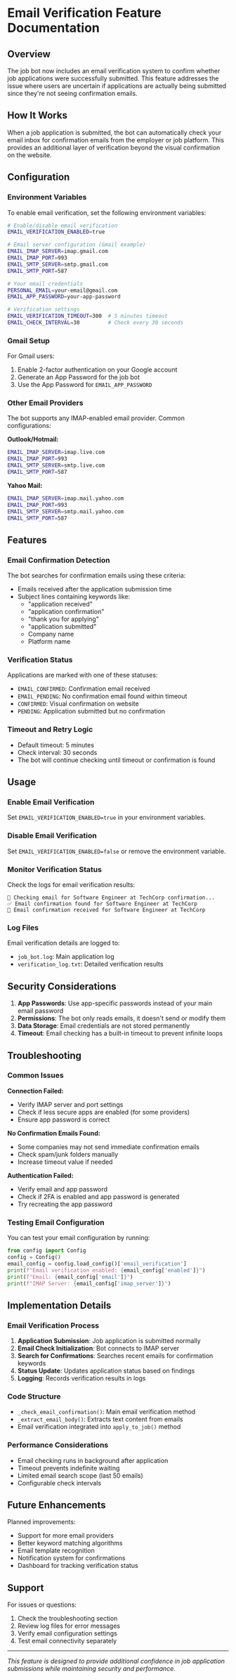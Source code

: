 # Email Verification Feature Documentation

## Overview

The job bot now includes an email verification system to confirm whether job applications were successfully submitted. This feature addresses the issue where users are uncertain if applications are actually being submitted since they're not seeing confirmation emails.

## How It Works

When a job application is submitted, the bot can automatically check your email inbox for confirmation emails from the employer or job platform. This provides an additional layer of verification beyond the visual confirmation on the website.

## Configuration

### Environment Variables

To enable email verification, set the following environment variables:

```bash
# Enable/disable email verification
EMAIL_VERIFICATION_ENABLED=true

# Email server configuration (Gmail example)
EMAIL_IMAP_SERVER=imap.gmail.com
EMAIL_IMAP_PORT=993
EMAIL_SMTP_SERVER=smtp.gmail.com
EMAIL_SMTP_PORT=587

# Your email credentials
PERSONAL_EMAIL=your-email@gmail.com
EMAIL_APP_PASSWORD=your-app-password

# Verification settings
EMAIL_VERIFICATION_TIMEOUT=300  # 5 minutes timeout
EMAIL_CHECK_INTERVAL=30         # Check every 30 seconds
```

### Gmail Setup

For Gmail users:
1. Enable 2-factor authentication on your Google account
2. Generate an App Password for the job bot
3. Use the App Password for `EMAIL_APP_PASSWORD`

### Other Email Providers

The bot supports any IMAP-enabled email provider. Common configurations:

**Outlook/Hotmail:**
```bash
EMAIL_IMAP_SERVER=imap.live.com
EMAIL_IMAP_PORT=993
EMAIL_SMTP_SERVER=smtp.live.com
EMAIL_SMTP_PORT=587
```

**Yahoo Mail:**
```bash
EMAIL_IMAP_SERVER=imap.mail.yahoo.com
EMAIL_IMAP_PORT=993
EMAIL_SMTP_SERVER=smtp.mail.yahoo.com
EMAIL_SMTP_PORT=587
```

## Features

### Email Confirmation Detection

The bot searches for confirmation emails using these criteria:
- Emails received after the application submission time
- Subject lines containing keywords like:
  - "application received"
  - "application confirmation"
  - "thank you for applying"
  - "application submitted"
  - Company name
  - Platform name

### Verification Status

Applications are marked with one of these statuses:
- `EMAIL_CONFIRMED`: Confirmation email received
- `EMAIL_PENDING`: No confirmation email found within timeout
- `CONFIRMED`: Visual confirmation on website
- `PENDING`: Application submitted but no confirmation

### Timeout and Retry Logic

- Default timeout: 5 minutes
- Check interval: 30 seconds
- The bot will continue checking until timeout or confirmation is found

## Usage

### Enable Email Verification

Set `EMAIL_VERIFICATION_ENABLED=true` in your environment variables.

### Disable Email Verification

Set `EMAIL_VERIFICATION_ENABLED=false` or remove the environment variable.

### Monitor Verification Status

Check the logs for email verification results:
```
📧 Checking email for Software Engineer at TechCorp confirmation...
✅ Email confirmation found for Software Engineer at TechCorp
📧 Email confirmation received for Software Engineer at TechCorp
```

### Log Files

Email verification details are logged to:
- `job_bot.log`: Main application log
- `verification_log.txt`: Detailed verification results

## Security Considerations

1. **App Passwords**: Use app-specific passwords instead of your main email password
2. **Permissions**: The bot only reads emails, it doesn't send or modify them
3. **Data Storage**: Email credentials are not stored permanently
4. **Timeout**: Email checking has a built-in timeout to prevent infinite loops

## Troubleshooting

### Common Issues

**Connection Failed:**
- Verify IMAP server and port settings
- Check if less secure apps are enabled (for some providers)
- Ensure app password is correct

**No Confirmation Emails Found:**
- Some companies may not send immediate confirmation emails
- Check spam/junk folders manually
- Increase timeout value if needed

**Authentication Failed:**
- Verify email and app password
- Check if 2FA is enabled and app password is generated
- Try recreating the app password

### Testing Email Configuration

You can test your email configuration by running:
```python
from config import Config
config = Config()
email_config = config.load_config()['email_verification']
print(f"Email verification enabled: {email_config['enabled']}")
print(f"Email: {email_config['email']}")
print(f"IMAP Server: {email_config['imap_server']}")
```

## Implementation Details

### Email Verification Process

1. **Application Submission**: Job application is submitted normally
2. **Email Check Initialization**: Bot connects to IMAP server
3. **Search for Confirmations**: Searches recent emails for confirmation keywords
4. **Status Update**: Updates application status based on findings
5. **Logging**: Records verification results in logs

### Code Structure

- `_check_email_confirmation()`: Main email verification method
- `_extract_email_body()`: Extracts text content from emails
- Email verification integrated into `apply_to_job()` method

### Performance Considerations

- Email checking runs in background after application
- Timeout prevents indefinite waiting
- Limited email search scope (last 50 emails)
- Configurable check intervals

## Future Enhancements

Planned improvements:
- Support for more email providers
- Better keyword matching algorithms
- Email template recognition
- Notification system for confirmations
- Dashboard for tracking verification status

## Support

For issues or questions:
1. Check the troubleshooting section
2. Review log files for error messages
3. Verify email configuration settings
4. Test email connectivity separately

---

*This feature is designed to provide additional confidence in job application submissions while maintaining security and performance.*